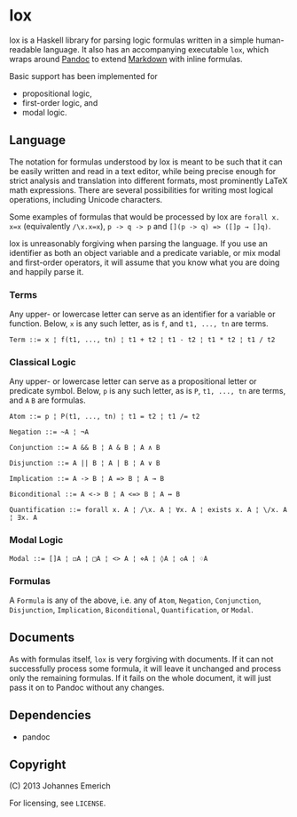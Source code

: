 lox
===

lox is a Haskell library for parsing logic formulas written in a simple
human-readable language. It also has an accompanying executable `lox`, which
wraps around [Pandoc](http://johnmacfarlane.net/pandoc/) to extend
[Markdown](http://daringfireball.net/projects/markdown/) with inline formulas.

Basic support has been implemented for

- propositional logic,
- first-order logic, and
- modal logic.

Language
--------

The notation for formulas understood by lox is meant to be such that it can be
easily written and read in a text editor, while being precise enough for strict
analysis and translation into different formats, most prominently LaTeX math
expressions. There are several possibilities for writing most logical operations,
including Unicode characters.

Some examples of formulas that would be processed by lox are `forall x. x=x`
(equivalently `/\x.x=x`), `p -> q -> p` and `[](p -> q) => ([]p → []q)`.

lox is unreasonably forgiving when parsing the language. If you use an identifier
as both an object variable and a predicate variable, or mix modal and first-order
operators, it will assume that you know what you are doing and happily parse it.

### Terms

Any upper- or lowercase letter can serve as an identifier for a variable or
function. Below, `x` is any such letter, as is `f`, and `t1, ..., tn` are terms.

```
Term ::= x ¦ f(t1, ..., tn) ¦ t1 + t2 ¦ t1 - t2 ¦ t1 * t2 ¦ t1 / t2
```

### Classical Logic

Any upper- or lowercase letter can serve as a propositional letter or predicate
symbol. Below, `p` is any such letter, as is `P`, `t1, ..., tn` are terms, and `A`
`B` are formulas.

```
Atom ::= p ¦ P(t1, ..., tn) ¦ t1 = t2 ¦ t1 /= t2
```

```
Negation ::= ~A ¦ ¬A
```

```
Conjunction ::= A && B ¦ A & B ¦ A ∧ B
```

```
Disjunction ::= A || B ¦ A | B ¦ A ∨ B
```

```
Implication ::= A -> B ¦ A => B ¦ A → B
```

```
Biconditional ::= A <-> B ¦ A <=> B ¦ A ↔ B
```

```
Quantification ::= forall x. A ¦ /\x. A ¦ ∀x. A ¦ exists x. A ¦ \/x. A ¦ ∃x. A
```

### Modal Logic

```
Modal ::= []A ¦ ◻A ¦ □A ¦ <> A ¦ ⋄A ¦ ◊A ¦ ◇A ¦ ♢A
```

### Formulas

A `Formula` is any of the above, i.e. any of `Atom`, `Negation`, `Conjunction`,
`Disjunction`, `Implication`, `Biconditional`, `Quantification`, or `Modal`.

Documents
---------

As with formulas itself, `lox` is very forgiving with documents. If it can not
successfully process some formula, it will leave it unchanged and process only the
remaining formulas. If it fails on the whole document, it will just pass it on to
Pandoc without any changes.

Dependencies
------------

- pandoc

Copyright
---------

(C) 2013 Johannes Emerich

For licensing, see `LICENSE`.
